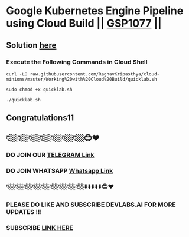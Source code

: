 # Google Kubernetes Engine Pipeline using Cloud Build || [GSP1077](https://www.cloudskillsboost.google/focuses/52829?parent=catalog) ||

##  Solution [here](https://youtu.be/ZQkNBBcRuCk)

###  Execute the Following Commands in Cloud Shell

```
curl -LO raw.githubusercontent.com/RaghavKripasthya/cloud-minions/master/Working%20with%20Cloud%20Build/quicklab.sh

sudo chmod +x quicklab.sh

./quicklab.sh
```

## Congratulations11
## 👇🏼👇🏼👇🏼👇🏼👇🏼👇🏼👇🏼😊❤️
### DO JOIN OUR [TELEGRAM Link](https://t.me/+VsYwuNuMI9NiNzM9) 
### DO JOIN WHATSAPP [Whatsapp Link](https://chat.whatsapp.com/BeGG0HXiM469i3WFMgm4qs)
### 👇🏼👇🏼👇🏼👇🏼👇🏼👇🏼👇🏼👇🏼👇🏼⬇️⬇️⬇️⬇️⬇️😊❤️
### PLEASE DO LIKE AND SUBSCRIBE DEVLABS.AI FOR MORE UPDATES !!!
### SUBSCRIBE [LINK HERE](https://www.youtube.com/channel/UCVFPYmP2CZvVmICxw7YHT8A)



